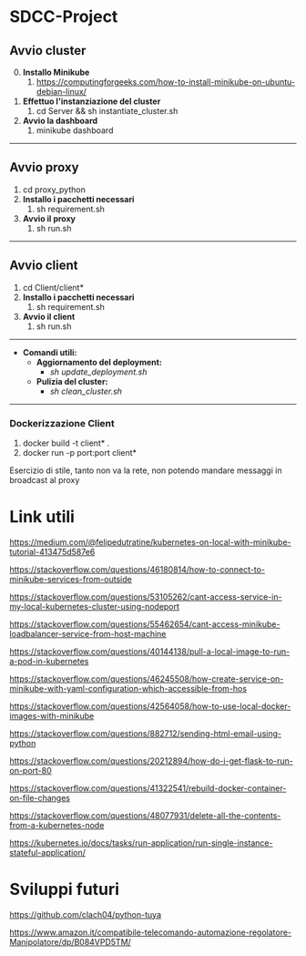 # SDCC-Project

## **Avvio cluster**

0. **Installo Minikube**
   1. https://computingforgeeks.com/how-to-install-minikube-on-ubuntu-debian-linux/
1. **Effettuo l'instanziazione del cluster**
   1. cd Server && sh instantiate_cluster.sh
2. **Avvio la dashboard**
   1. minikube dashboard

---

## **Avvio proxy**

1. cd proxy_python
2. **Installo i pacchetti necessari**
   1. sh requirement.sh
3. **Avvio il proxy**
   1. sh run.sh

---

## **Avvio client**

1. cd Client/client*
2. **Installo i pacchetti necessari**
   1. sh requirement.sh
3. **Avvio il client**
   1. sh run.sh

---

- **Comandi utili:**
  - **Aggiornamento del deployment:**
    - *sh update_deployment.sh*
  - **Pulizia del cluster:**
    - *sh clean_cluster.sh*

---

### **Dockerizzazione Client**

1. docker build -t client* .
2. docker run -p port:port client*

Esercizio di stile, tanto non va la rete, non potendo mandare messaggi in broadcast al proxy

# Link utili

https://medium.com/@felipedutratine/kubernetes-on-local-with-minikube-tutorial-413475d587e6

https://stackoverflow.com/questions/46180814/how-to-connect-to-minikube-services-from-outside

https://stackoverflow.com/questions/53105262/cant-access-service-in-my-local-kubernetes-cluster-using-nodeport

https://stackoverflow.com/questions/55462654/cant-access-minikube-loadbalancer-service-from-host-machine

https://stackoverflow.com/questions/40144138/pull-a-local-image-to-run-a-pod-in-kubernetes

https://stackoverflow.com/questions/46245508/how-create-service-on-minikube-with-yaml-configuration-which-accessible-from-hos

https://stackoverflow.com/questions/42564058/how-to-use-local-docker-images-with-minikube

https://stackoverflow.com/questions/882712/sending-html-email-using-python

https://stackoverflow.com/questions/20212894/how-do-i-get-flask-to-run-on-port-80

https://stackoverflow.com/questions/41322541/rebuild-docker-container-on-file-changes

https://stackoverflow.com/questions/48077931/delete-all-the-contents-from-a-kubernetes-node

https://kubernetes.io/docs/tasks/run-application/run-single-instance-stateful-application/

# **Sviluppi futuri**

https://github.com/clach04/python-tuya

https://www.amazon.it/compatibile-telecomando-automazione-regolatore-Manipolatore/dp/B084VPD5TM/